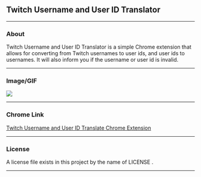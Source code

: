## Twitch Username and User ID Translator
*****
### About
Twitch Username and User ID Translator is a simple Chrome extension that allows for converting from Twitch usernames to user ids, and user ids to usernames. It will also inform you if the username or user id is invalid.
*****
### Image/GIF
![](http://swfty.xyz/?id=122WaY293)
*****
### Chrome Link
[Twitch Username and User ID Translate Chrome Extension](https://chrome.google.com/webstore/detail/twitch-username-and-user/laonpoebfalkjijglbjbnkfndibbcoon)
*****
### License
A license file exists in this project by the name of LICENSE .
*****
